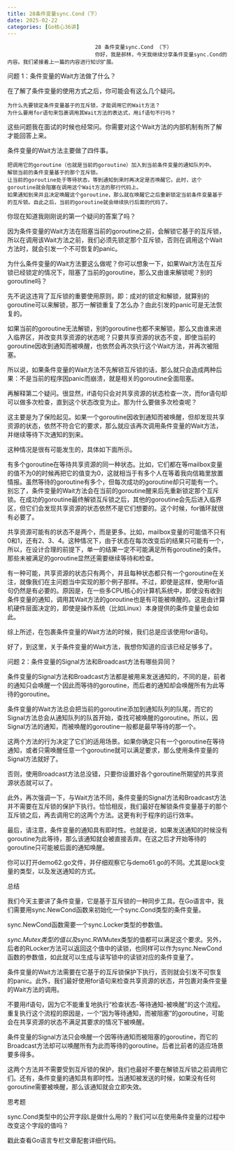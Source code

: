 ```yaml
---
title: 28条件变量sync.Cond（下）
date: 2025-02-22
categories: [Go核心36讲]
---
```

```text
                            28 条件变量sync.Cond （下）
                            你好，我是郝林，今天我继续分享条件变量sync.Cond的内容。我们紧接着上一篇的内容进行知识扩展。
```

问题 1：条件变量的Wait方法做了什么？

在了解了条件变量的使用方式之后，你可能会有这么几个疑问。


```text
为什么先要锁定条件变量基于的互斥锁，才能调用它的Wait方法？
为什么要用for语句来包裹调用其Wait方法的表达式，用if语句不行吗？
```


这些问题我在面试的时候也经常问。你需要对这个Wait方法的内部机制有所了解才能回答上来。

条件变量的Wait方法主要做了四件事。


```text
把调用它的goroutine（也就是当前的goroutine）加入到当前条件变量的通知队列中。
解锁当前的条件变量基于的那个互斥锁。
让当前的goroutine处于等待状态，等到通知到来时再决定是否唤醒它。此时，这个goroutine就会阻塞在调用这个Wait方法的那行代码上。
如果通知到来并且决定唤醒这个goroutine，那么就在唤醒它之后重新锁定当前条件变量基于的互斥锁。自此之后，当前的goroutine就会继续执行后面的代码了。
```


你现在知道我刚刚说的第一个疑问的答案了吗？

因为条件变量的Wait方法在阻塞当前的goroutine之前，会解锁它基于的互斥锁，所以在调用该Wait方法之前，我们必须先锁定那个互斥锁，否则在调用这个Wait方法时，就会引发一个不可恢复的panic。

为什么条件变量的Wait方法要这么做呢？你可以想象一下，如果Wait方法在互斥锁已经锁定的情况下，阻塞了当前的goroutine，那么又由谁来解锁呢？别的goroutine吗？

先不说这违背了互斥锁的重要使用原则，即：成对的锁定和解锁，就算别的goroutine可以来解锁，那万一解锁重复了怎么办？由此引发的panic可是无法恢复的。

如果当前的goroutine无法解锁，别的goroutine也都不来解锁，那么又由谁来进入临界区，并改变共享资源的状态呢？只要共享资源的状态不变，即使当前的goroutine因收到通知而被唤醒，也依然会再次执行这个Wait方法，并再次被阻塞。

所以说，如果条件变量的Wait方法不先解锁互斥锁的话，那么就只会造成两种后果：不是当前的程序因panic而崩溃，就是相关的goroutine全面阻塞。

再解释第二个疑问。很显然，if语句只会对共享资源的状态检查一次，而for语句却可以做多次检查，直到这个状态改变为止。那为什么要做多次检查呢？

这主要是为了保险起见。如果一个goroutine因收到通知而被唤醒，但却发现共享资源的状态，依然不符合它的要求，那么就应该再次调用条件变量的Wait方法，并继续等待下次通知的到来。

这种情况是很有可能发生的，具体如下面所示。


有多个goroutine在等待共享资源的同一种状态。比如，它们都在等mailbox变量的值不为0的时候再把它的值变为0，这就相当于有多个人在等着我向信箱里放置情报。虽然等待的goroutine有多个，但每次成功的goroutine却只可能有一个。别忘了，条件变量的Wait方法会在当前的goroutine醒来后先重新锁定那个互斥锁。在成功的goroutine最终解锁互斥锁之后，其他的goroutine会先后进入临界区，但它们会发现共享资源的状态依然不是它们想要的。这个时候，for循环就很有必要了。

共享资源可能有的状态不是两个，而是更多。比如，mailbox变量的可能值不只有0和1，还有2、3、4。这种情况下，由于状态在每次改变后的结果只可能有一个，所以，在设计合理的前提下，单一的结果一定不可能满足所有goroutine的条件。那些未被满足的goroutine显然还需要继续等待和检查。

有一种可能，共享资源的状态只有两个，并且每种状态都只有一个goroutine在关注，就像我们在主问题当中实现的那个例子那样。不过，即使是这样，使用for语句仍然是有必要的。原因是，在一些多CPU核心的计算机系统中，即使没有收到条件变量的通知，调用其Wait方法的goroutine也是有可能被唤醒的。这是由计算机硬件层面决定的，即使是操作系统（比如Linux）本身提供的条件变量也会如此。


综上所述，在包裹条件变量的Wait方法的时候，我们总是应该使用for语句。

好了，到这里，关于条件变量的Wait方法，我想你知道的应该已经足够多了。

问题 2：条件变量的Signal方法和Broadcast方法有哪些异同？

条件变量的Signal方法和Broadcast方法都是被用来发送通知的，不同的是，前者的通知只会唤醒一个因此而等待的goroutine，而后者的通知却会唤醒所有为此等待的goroutine。

条件变量的Wait方法总会把当前的goroutine添加到通知队列的队尾，而它的Signal方法总会从通知队列的队首开始，查找可被唤醒的goroutine。所以，因Signal方法的通知，而被唤醒的goroutine一般都是最早等待的那一个。

这两个方法的行为决定了它们的适用场景。如果你确定只有一个goroutine在等待通知，或者只需唤醒任意一个goroutine就可以满足要求，那么使用条件变量的Signal方法就好了。

否则，使用Broadcast方法总没错，只要你设置好各个goroutine所期望的共享资源状态就可以了。

此外，再次强调一下，与Wait方法不同，条件变量的Signal方法和Broadcast方法并不需要在互斥锁的保护下执行。恰恰相反，我们最好在解锁条件变量基于的那个互斥锁之后，再去调用它的这两个方法。这更有利于程序的运行效率。

最后，请注意，条件变量的通知具有即时性。也就是说，如果发送通知的时候没有goroutine为此等待，那么该通知就会被直接丢弃。在这之后才开始等待的goroutine只可能被后面的通知唤醒。

你可以打开demo62.go文件，并仔细观察它与demo61.go的不同。尤其是lock变量的类型，以及发送通知的方式。

总结

我们今天主要讲了条件变量，它是基于互斥锁的一种同步工具。在Go语言中，我们需要用sync.NewCond函数来初始化一个sync.Cond类型的条件变量。

sync.NewCond函数需要一个sync.Locker类型的参数值。

*sync.Mutex类型的值以及*sync.RWMutex类型的值都可以满足这个要求。另外，后者的RLocker方法可以返回这个值中的读锁，也同样可以作为sync.NewCond函数的参数值，如此就可以生成与读写锁中的读锁对应的条件变量了。

条件变量的Wait方法需要在它基于的互斥锁保护下执行，否则就会引发不可恢复的panic。此外，我们最好使用for语句来检查共享资源的状态，并包裹对条件变量的Wait方法的调用。

不要用if语句，因为它不能重复地执行“检查状态-等待通知-被唤醒”的这个流程。重复执行这个流程的原因是，一个“因为等待通知，而被阻塞”的goroutine，可能会在共享资源的状态不满足其要求的情况下被唤醒。

条件变量的Signal方法只会唤醒一个因等待通知而被阻塞的goroutine，而它的Broadcast方法却可以唤醒所有为此而等待的goroutine。后者比前者的适应场景要多得多。

这两个方法并不需要受到互斥锁的保护，我们也最好不要在解锁互斥锁之前调用它们。还有，条件变量的通知具有即时性。当通知被发送的时候，如果没有任何goroutine需要被唤醒，那么该通知就会立即失效。

思考题

sync.Cond类型中的公开字段L是做什么用的？我们可以在使用条件变量的过程中改变这个字段的值吗？

戳此查看Go语言专栏文章配套详细代码。

                        
                        
                            